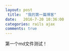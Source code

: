 ```yaml
---
layout: post
 title:  "我的第一篇博客" 
date:   2016-7-20 10:36:00 
categories: rails ajax 
comments: true
---
```

第一个md文件测试！
